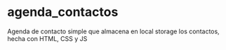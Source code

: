 # agenda_contactos
Agenda de contacto simple que almacena en local storage los contactos, hecha con HTML, CSS y JS
